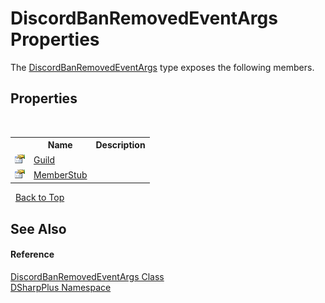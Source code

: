 # DiscordBanRemovedEventArgs Properties
 

The <a href="0208cb60-79c8-d37b-2fb4-ec2b426a5a00">DiscordBanRemovedEventArgs</a> type exposes the following members.


## Properties
&nbsp;<table><tr><th></th><th>Name</th><th>Description</th></tr><tr><td>![Public property](media/pubproperty.gif "Public property")</td><td><a href="7d9181c2-ed8c-be3d-e45b-65b3ff34d586">Guild</a></td><td /></tr><tr><td>![Public property](media/pubproperty.gif "Public property")</td><td><a href="6de71acf-f404-50a5-287f-2b543bcbd9b5">MemberStub</a></td><td /></tr></table>&nbsp;
<a href="#discordbanremovedeventargs-properties">Back to Top</a>

## See Also


#### Reference
<a href="0208cb60-79c8-d37b-2fb4-ec2b426a5a00">DiscordBanRemovedEventArgs Class</a><br /><a href="503971eb-de5e-a570-9922-de9500a9b1cc">DSharpPlus Namespace</a><br />